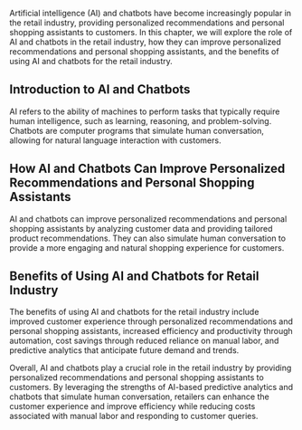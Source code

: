 
Artificial intelligence (AI) and chatbots have become increasingly popular in the retail industry, providing personalized recommendations and personal shopping assistants to customers. In this chapter, we will explore the role of AI and chatbots in the retail industry, how they can improve personalized recommendations and personal shopping assistants, and the benefits of using AI and chatbots for the retail industry.

Introduction to AI and Chatbots
-------------------------------

AI refers to the ability of machines to perform tasks that typically require human intelligence, such as learning, reasoning, and problem-solving. Chatbots are computer programs that simulate human conversation, allowing for natural language interaction with customers.

How AI and Chatbots Can Improve Personalized Recommendations and Personal Shopping Assistants
---------------------------------------------------------------------------------------------

AI and chatbots can improve personalized recommendations and personal shopping assistants by analyzing customer data and providing tailored product recommendations. They can also simulate human conversation to provide a more engaging and natural shopping experience for customers.

Benefits of Using AI and Chatbots for Retail Industry
-----------------------------------------------------

The benefits of using AI and chatbots for the retail industry include improved customer experience through personalized recommendations and personal shopping assistants, increased efficiency and productivity through automation, cost savings through reduced reliance on manual labor, and predictive analytics that anticipate future demand and trends.

Overall, AI and chatbots play a crucial role in the retail industry by providing personalized recommendations and personal shopping assistants to customers. By leveraging the strengths of AI-based predictive analytics and chatbots that simulate human conversation, retailers can enhance the customer experience and improve efficiency while reducing costs associated with manual labor and responding to customer queries.
